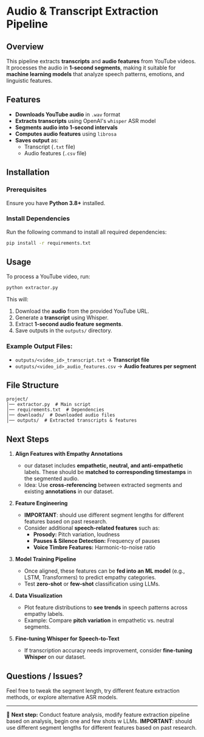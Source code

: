 # Audio & Transcript Extraction Pipeline

## Overview
This pipeline extracts **transcripts** and **audio features** from YouTube videos. It processes the audio in **1-second segments**, making it suitable for **machine learning models** that analyze speech patterns, emotions, and linguistic features.

## Features
- **Downloads YouTube audio** in `.wav` format
- **Extracts transcripts** using OpenAI's `whisper` ASR model
- **Segments audio into 1-second intervals**
- **Computes audio features** using `librosa`
- **Saves output** as:
  - Transcript (`.txt` file)
  - Audio features (`.csv` file)

## Installation
### Prerequisites
Ensure you have **Python 3.8+** installed.

### Install Dependencies
Run the following command to install all required dependencies:
```bash
pip install -r requirements.txt
```

## Usage
To process a YouTube video, run:
```bash
python extractor.py
```
This will:
1. Download the **audio** from the provided YouTube URL.
2. Generate a **transcript** using Whisper.
3. Extract **1-second audio feature segments**.
4. Save outputs in the `outputs/` directory.

### Example Output Files:
- `outputs/<video_id>_transcript.txt`  → **Transcript file**
- `outputs/<video_id>_audio_features.csv` → **Audio features per segment**

## File Structure
```
project/
│── extractor.py  # Main script
│── requirements.txt  # Dependencies
│── downloads/  # Downloaded audio files
│── outputs/  # Extracted transcripts & features
```

## Next Steps
1. **Align Features with Empathy Annotations**
   - our dataset includes **empathetic, neutral, and anti-empathetic** labels. These should be **matched to corresponding timestamps** in the segmented audio.
   - Idea: Use **cross-referencing** between extracted segments and existing **annotations** in our dataset.

2. **Feature Engineering**
   - **IMPORTANT**: should use different segment lengths for different features based on past research.
   - Consider additional **speech-related features** such as:
     - **Prosody:** Pitch variation, loudness
     - **Pauses & Silence Detection:** Frequency of pauses
     - **Voice Timbre Features:** Harmonic-to-noise ratio

3. **Model Training Pipeline**
   - Once aligned, these features can be **fed into an ML model** (e.g., LSTM, Transformers) to predict empathy categories.
   - Test **zero-shot** or **few-shot** classification using LLMs.

4. **Data Visualization**
   - Plot feature distributions to **see trends** in speech patterns across empathy labels.
   - Example: Compare **pitch variation** in empathetic vs. neutral segments.

5. **Fine-tuning Whisper for Speech-to-Text**
   - If transcription accuracy needs improvement, consider **fine-tuning Whisper** on our dataset.

## Questions / Issues?
Feel free to tweak the segment length, try different feature extraction methods, or explore alternative ASR models.

---
🚀 **Next step:** Conduct feature analysis, modify feature extraction pipeline based on analysis, begin one and few shots w LLMs. **IMPORTANT**: should use different segment lengths for different features based on past research.
